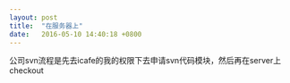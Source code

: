 ```yaml
---
layout: post
title:  "在服务器上"
date:   2016-05-10 14:40:18 +0800
---
```


公司svn流程是先去icafe的我的权限下去申请svn代码模块，然后再在server上checkout